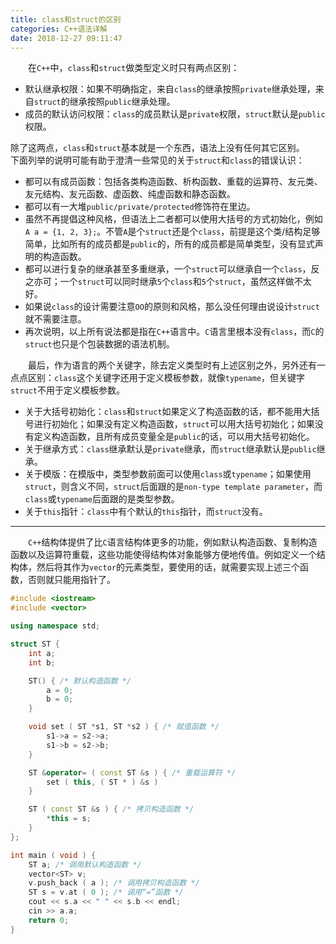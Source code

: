 ```yaml
---
title: class和struct的区别
categories: C++语法详解
date: 2018-12-27 09:11:47
---
```

&emsp;&emsp;在`C++`中，`class`和`struct`做类型定义时只有两点区别：<!--more-->

- 默认继承权限：如果不明确指定，来自`class`的继承按照`private`继承处理，来自`struct`的继承按照`public`继承处理。
- 成员的默认访问权限：`class`的成员默认是`private`权限，`struct`默认是`public`权限。

除了这两点，`class`和`struct`基本就是一个东西，语法上没有任何其它区别。
&emsp;&emsp;下面列举的说明可能有助于澄清一些常见的关于`struct`和`class`的错误认识：

- 都可以有成员函数：包括各类构造函数、析构函数、重载的运算符、友元类、友元结构、友元函数、虚函数、纯虚函数和静态函数。
- 都可以有一大堆`public/private/protected`修饰符在里边。
- 虽然不再提倡这种风格，但语法上二者都可以使用大括号的方式初始化，例如`A a = {1, 2, 3};`。不管`A`是个`struct`还是个`class`，前提是这个类/结构足够简单，比如所有的成员都是`public`的，所有的成员都是简单类型，没有显式声明的构造函数。
- 都可以进行复杂的继承甚至多重继承，一个`struct`可以继承自一个`class`，反之亦可；一个`struct`可以同时继承`5`个`class`和`5`个`struct`，虽然这样做不太好。
- 如果说`class`的设计需要注意`OO`的原则和风格，那么没任何理由说设计`struct`就不需要注意。
- 再次说明，以上所有说法都是指在`C++`语言中。`C`语言里根本没有`class`，而`C`的`struct`也只是个包装数据的语法机制。

&emsp;&emsp;最后，作为语言的两个关键字，除去定义类型时有上述区别之外，另外还有一点点区别：`class`这个关键字还用于定义模板参数，就像`typename`，但关键字`struct`不用于定义模板参数。

- 关于大括号初始化：`class`和`struct`如果定义了构造函数的话，都不能用大括号进行初始化；如果没有定义构造函数，`struct`可以用大括号初始化；如果没有定义构造函数，且所有成员变量全是`public`的话，可以用大括号初始化。
- 关于继承方式：`class`继承默认是`private`继承，而`struct`继承默认是`public`继承。
- 关于模版：在模版中，类型参数前面可以使用`class`或`typename`；如果使用`struct`，则含义不同，`struct`后面跟的是`non-type template parameter`，而`class`或`typename`后面跟的是类型参数。
- 关于`this`指针：`class`中有个默认的`this`指针，而`struct`没有。

---
&emsp;&emsp;`C++`结构体提供了比`C`语言结构体更多的功能，例如默认构造函数、复制构造函数以及运算符重载，这些功能使得结构体对象能够方便地传值。例如定义一个结构体，然后将其作为`vector`的元素类型，要使用的话，就需要实现上述三个函数，否则就只能用指针了。

``` cpp
#include <iostream>
#include <vector>

using namespace std;

struct ST {
    int a;
    int b;

    ST() { /* 默认构造函数 */
        a = 0;
        b = 0;
    }

    void set ( ST *s1, ST *s2 ) { /* 赋值函数 */
        s1->a = s2->a;
        s1->b = s2->b;
    }

    ST &operator= ( const ST &s ) { /* 重载运算符 */
        set ( this, ( ST * ) &s )
    }

    ST ( const ST &s ) { /* 拷贝构造函数 */
        *this = s;
    }
};

int main ( void ) {
    ST a; /* 调用默认构造函数 */
    vector<ST> v;
    v.push_back ( a ); /* 调用拷贝构造函数 */
    ST s = v.at ( 0 ); /* 调用“=”函数 */
    cout << s.a << " " << s.b << endl;
    cin >> a.a;
    return 0;
}
```